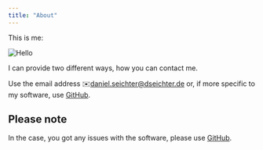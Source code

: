 ```yaml
---
title: "About"
---
```


This is me: 

![Hello](../images/bitmoji-laptop-wave.png)

I can provide two different ways, how you can contact me.

Use the email address :envelope:daniel.seichter@dseichter.de or, if more specific to my software, use [GitHub](https://github.com/dseichter).


## Please note

In the case, you got any issues with the software, please use [GitHub](https://github.com/dseichter). 